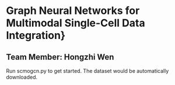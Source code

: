 # Graph Neural Networks for Multimodal Single-Cell Data Integration}
## Team Member: Hongzhi Wen
Run scmogcn.py to get started. The dataset would be automatically downloaded.
